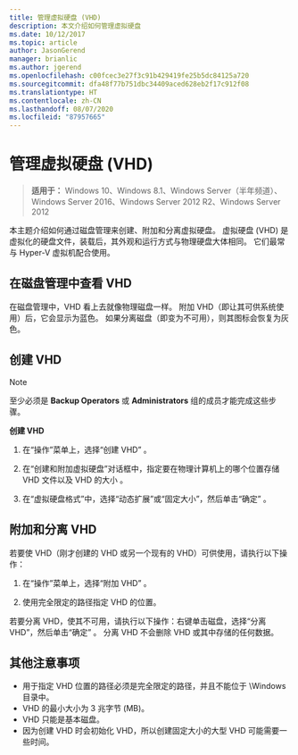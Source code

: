 ```yaml
---
title: 管理虚拟硬盘 (VHD)
description: 本文介绍如何管理虚拟硬盘
ms.date: 10/12/2017
ms.topic: article
author: JasonGerend
manager: brianlic
ms.author: jgerend
ms.openlocfilehash: c00fcec3e27f3c91b429419fe25b5dc84125a720
ms.sourcegitcommit: dfa48f77b751dbc34409aced628eb2f17c912f08
ms.translationtype: HT
ms.contentlocale: zh-CN
ms.lasthandoff: 08/07/2020
ms.locfileid: "87957665"
---
```

# <a name="manage-virtual-hard-disks-vhd"></a>管理虚拟硬盘 (VHD)

> **适用于：** Windows 10、Windows 8.1、Windows Server（半年频道）、Windows Server 2016、Windows Server 2012 R2、Windows Server 2012

本主题介绍如何通过磁盘管理来创建、附加和分离虚拟硬盘。 虚拟硬盘 (VHD) 是虚拟化的硬盘文件，装载后，其外观和运行方式与物理硬盘大体相同。 它们最常与 Hyper-V 虚拟机配合使用。

## <a name="viewing-vhds-in-disk-management"></a>在磁盘管理中查看 VHD

在磁盘管理中，VHD 看上去就像物理磁盘一样。 附加 VHD（即让其可供系统使用）后，它会显示为蓝色。 如果分离磁盘（即变为不可用），则其图标会恢复为灰色。

## <a name="creating-a-vhd"></a>创建 VHD

> [!NOTE]
> 至少必须是 **Backup Operators** 或 **Administrators** 组的成员才能完成这些步骤。

**创建 VHD**

1.  在“操作”菜单上，选择“创建 VHD”   。

2.  在“创建和附加虚拟硬盘”对话框中，指定要在物理计算机上的哪个位置存储 VHD 文件以及 VHD 的大小  。

3.  在“虚拟硬盘格式”中，选择“动态扩展”或“固定大小”，然后单击“确定”     。

## <a name="attaching-and-detaching-a-vhd"></a>附加和分离 VHD

若要使 VHD（刚才创建的 VHD 或另一个现有的 VHD）可供使用，请执行以下操作：

1. 在“操作”菜单上，选择“附加 VHD”   。

2. 使用完全限定的路径指定 VHD 的位置。

若要分离 VHD，使其不可用，请执行以下操作：右键单击磁盘，选择“分离 VHD”，然后单击“确定”   。 分离 VHD 不会删除 VHD 或其中存储的任何数据。

## <a name="additional-considerations"></a>其他注意事项

-   用于指定 VHD 位置的路径必须是完全限定的路径，并且不能位于 \\Windows 目录中。
-   VHD 的最小大小为 3 兆字节 (MB)。
-   VHD 只能是基本磁盘。
-   因为创建 VHD 时会初始化 VHD，所以创建固定大小的大型 VHD 可能需要一些时间。
